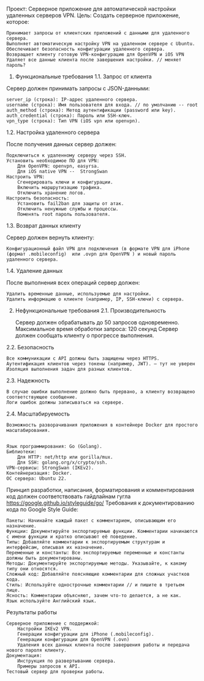 Проект: Серверное приложение для автоматической настройки удаленных серверов VPN.
Цель: Создать серверное приложение, которое:

    Принимает запросы от клиентских приложений с данными для удаленного сервера.
    Выполняет автоматическую настройку VPN на удаленном сервере c Ubuntu.
    Обеспечивает безопасность конфигурации удаленного сервера.
    Возвращает клиенту готовую VPN-конфигурацию для OpenVPN и iOS VPN 
    Удаляет все данные клиента после завершения настройки. // меняет пароль?

1. Функциональные требования
1.1. Запрос от клиента

Сервер должен принимать запросы с JSON-данными:

    server_ip (строка): IP-адрес удаленного сервера.
    username (строка): Имя пользователя для входа. // по умолчанию -- root
    auth_method (строка): Метод аутентификации (password или key).
    auth_credential (строка): Пароль или SSH-ключ.
    vpn_type (строка): Тип VPN (iOS vpn или openvpn).

1.2. Настройка удаленного сервера

После получения данных сервер должен:

    Подключиться к удаленному серверу через SSH.
    Установить необходимое ПО для VPN:
        Для OpenVPN: openvpn, easyrsa.
        Для iOS native VPN --  StrongSwan
    Настроить VPN:
        Сгенерировать ключи и конфигурации.
        Включить маршрутизацию трафика.
        Отключить хранение логов.
    Настроить безопасность:
        Установить fail2ban для защиты от атак.
        Отключить ненужные службы и процессы.
        Поменять root пароль пользователя.

1.3. Возврат данных клиенту

Сервер должен вернуть клиенту:

    Конфигурационный файл VPN для подключения (в формате VPN для iPhone (формат .mobileconfig)  или .ovpn для OpenVPN ) и новый пароль удаленного сервера.

1.4. Удаление данных

После выполнения всех операций сервер должен:

    Удалить временные данные, используемые для настройки.
    Удалить информацию о клиенте (например, IP, SSH-ключи) с сервера.

2. Нефункциональные требования
2.1. Производительность

    Сервер должен обрабатывать до 50 запросов одновременно.
    Максимальное время обработки запроса: 120 секунд
    Сервер должен сообщать клиенту о прогрессе выполнения.

2.2. Безопасность

    Все коммуникации с API должны быть защищены через HTTPS.
    Аутентификация клиентов через токены (например, JWT). — тут не уверен
    Изоляция выполнения задач для разных клиентов.

2.3. Надежность

    В случае ошибки выполнение должно быть прервано, а клиенту возвращено соответствующее сообщение.
    Логи ошибок должны записываться на сервере.

2.4. Масштабируемость

    Возможность разворачивания приложения в контейнере Docker для простого масштабирования.


    Язык программирования: Go (Golang).
    Библиотеки:
        Для HTTP: net/http или gorilla/mux.
        Для SSH: golang.org/x/crypto/ssh.
    VPN-сервисы: StrongSwan (IKEv2).
    Контейнеризация: Docker.
    ОС сервера: Ubuntu 22.

Принцип  разработки, написания, форматирования и комментирования код должен соответствовать гайдлайнам гугла https://google.github.io/styleguide/go/
Требования к документированию кода по Google Style Guide:

    Пакеты: Начинайте каждый пакет с комментарием, описывающим его назначение.
    Функции: Документируйте экспортируемые функции. Комментарии начинаются с имени функции и кратко описывают её поведение.
    Типы: Добавляйте комментарии к экспортируемым структурам и интерфейсам, описывая их назначение.
    Переменные и константы: Все экспортируемые переменные и константы должны быть документированы.
    Методы: Документируйте экспортируемые методы. Указывайте, к какому типу они относятся.
    Сложный код: Добавляйте поясняющие комментарии для сложных участков кода.
    Стиль: Используйте однострочные комментарии // и пишите в третьем лице.
    Ясность: Комментарии объясняют, зачем что-то делается, а не как.
    Язык используйте Английский язык.


Результаты работы

    Серверное приложение с поддержкой:
        Настройки IKEv2 VPN.
        Генерации конфигурации для iPhone (.mobileconfig).
        Генерации конфигурации для OpenVPN (.ovn)
        Удаления всех данных клиента после завершения работы и передача нового пароля клиенту.
    Документация:
        Инструкция по развертыванию сервера.
        Примеры запросов к API.
    Тестовый сервер для проверки работы.


